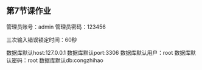 ## 第7节课作业

管理员账号：admin
管理员密码：123456

三次输入错误锁定时间：60秒

数据库默认host:127.0.0.1
数据库默认port:3306
数据库默认用户：root
数据库默认密码：root
数据库默认db:congzhihao

